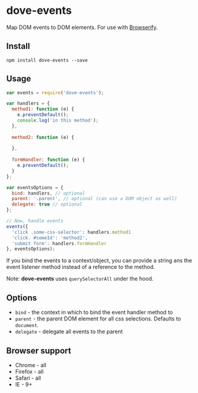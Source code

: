 # dove-events
 
Map DOM events to DOM elements. For use with [Browserify](http://browserify.org/).
 
## Install
 
```
npm install dove-events --save
```
 
## Usage
 
```js
var events = require('dove-events');

var handlers = {
  method1: function (e) {
    e.preventDefault();
    console.log('in this method');    
  },
  
  method2: function (e) {
  
  },
  
  formHandler: function (e) {
    e.preventDefault();
  }
};

var eventsOptions = {
  bind: handlers, // optional
  parent: '.parent', // optional (can use a DOM object as well)
  delegate: true // optional
};

// Now, handle events
events({
  'click .some-css-selector': handlers.method1
  'click. #someId': 'method2',
  'submit form': handlers.formHandler
}, eventsOptions);
```
 
If you bind the events to a context/object, you can provide a string ans the event listener method instead of a reference to the method.
 
Note: **dove-events** uses `querySelectorAll` under the hood.

## Options

* `bind` - the context in which to bind the event handler method to
* `parent` - the parent DOM element for all css selections. Defaults to `document`.
* `delegate` - delegate all events to the parent
 
## Browser support

* Chrome - all
* Firefox - all
* Safari - all
* IE - 9+